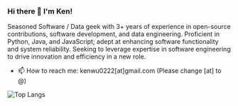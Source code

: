 ### Hi there 👋 I'm Ken!

Seasoned Software / Data geek with 3+ years of experience in open-source contributions, software development, and data engineering. Proficient in Python, Java, and JavaScript; adept at enhancing software functionality and system reliability. Seeking to leverage expertise in software engineering to drive innovation and efficiency in a new role.

<!-- **ken1009us/ken1009us** is a ✨ _special_ ✨ repository because its `README.md` (this file) appears on your GitHub profile.

Here are some ideas to get you started: -->

<!-- - 🔭 I’m currently working on ... -->

 <!-- - 🌱 I’m currently an MS student in Information Science at the University of Illinois Urbana-Champaign.-->
- 📫 How to reach me: kenwu0222[at]gmail.com (Please change [at] to @)
  <!-- - 👯 I’m looking to collaborate on ... -->
  <!-- - 🤔 I’m looking for help with ... -->
  <!-- - 💬 Ask me about ... -->
  <!-- - 😄 Pronouns: ... -->
  <!-- - ⚡ Fun fact: ... -->

 <!--![Anurag's GitHub stats](https://github-readme-stats-git-masterrstaa-rickstaa.vercel.app/api?username=ken1009us&show_icons=true&theme=dark)-->

![Top Langs](https://github-readme-stats-git-masterrstaa-rickstaa.vercel.app/api/top-langs/?username=ken1009us&&hide=jupyter%20notebook&theme=dark&layout=compact)
